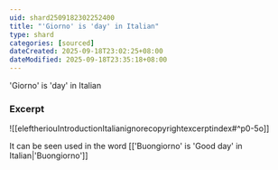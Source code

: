 ```yaml
---
uid: shard2509182302252400
title: "'Giorno' is 'day' in Italian"
type: shard
categories: [sourced]
dateCreated: 2025-09-18T23:02:25+08:00
dateModified: 2025-09-18T23:35:18+08:00
---
```

'Giorno' is 'day' in Italian

### Excerpt
![[eleftheriouIntroductionItalianignorecopyrightexcerptindex#^p0-5o]] 

It can be seen used in the word [['Buongiorno' is 'Good day' in Italian|'Buongiorno']]